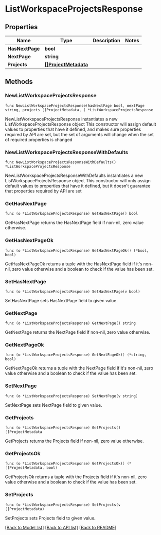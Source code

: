 # ListWorkspaceProjectsResponse

## Properties

Name | Type | Description | Notes
------------ | ------------- | ------------- | -------------
**HasNextPage** | **bool** |  | 
**NextPage** | **string** |  | 
**Projects** | [**[]ProjectMetadata**](ProjectMetadata.md) |  | 

## Methods

### NewListWorkspaceProjectsResponse

`func NewListWorkspaceProjectsResponse(hasNextPage bool, nextPage string, projects []ProjectMetadata, ) *ListWorkspaceProjectsResponse`

NewListWorkspaceProjectsResponse instantiates a new ListWorkspaceProjectsResponse object
This constructor will assign default values to properties that have it defined,
and makes sure properties required by API are set, but the set of arguments
will change when the set of required properties is changed

### NewListWorkspaceProjectsResponseWithDefaults

`func NewListWorkspaceProjectsResponseWithDefaults() *ListWorkspaceProjectsResponse`

NewListWorkspaceProjectsResponseWithDefaults instantiates a new ListWorkspaceProjectsResponse object
This constructor will only assign default values to properties that have it defined,
but it doesn't guarantee that properties required by API are set

### GetHasNextPage

`func (o *ListWorkspaceProjectsResponse) GetHasNextPage() bool`

GetHasNextPage returns the HasNextPage field if non-nil, zero value otherwise.

### GetHasNextPageOk

`func (o *ListWorkspaceProjectsResponse) GetHasNextPageOk() (*bool, bool)`

GetHasNextPageOk returns a tuple with the HasNextPage field if it's non-nil, zero value otherwise
and a boolean to check if the value has been set.

### SetHasNextPage

`func (o *ListWorkspaceProjectsResponse) SetHasNextPage(v bool)`

SetHasNextPage sets HasNextPage field to given value.


### GetNextPage

`func (o *ListWorkspaceProjectsResponse) GetNextPage() string`

GetNextPage returns the NextPage field if non-nil, zero value otherwise.

### GetNextPageOk

`func (o *ListWorkspaceProjectsResponse) GetNextPageOk() (*string, bool)`

GetNextPageOk returns a tuple with the NextPage field if it's non-nil, zero value otherwise
and a boolean to check if the value has been set.

### SetNextPage

`func (o *ListWorkspaceProjectsResponse) SetNextPage(v string)`

SetNextPage sets NextPage field to given value.


### GetProjects

`func (o *ListWorkspaceProjectsResponse) GetProjects() []ProjectMetadata`

GetProjects returns the Projects field if non-nil, zero value otherwise.

### GetProjectsOk

`func (o *ListWorkspaceProjectsResponse) GetProjectsOk() (*[]ProjectMetadata, bool)`

GetProjectsOk returns a tuple with the Projects field if it's non-nil, zero value otherwise
and a boolean to check if the value has been set.

### SetProjects

`func (o *ListWorkspaceProjectsResponse) SetProjects(v []ProjectMetadata)`

SetProjects sets Projects field to given value.



[[Back to Model list]](../README.md#documentation-for-models) [[Back to API list]](../README.md#documentation-for-api-endpoints) [[Back to README]](../README.md)


